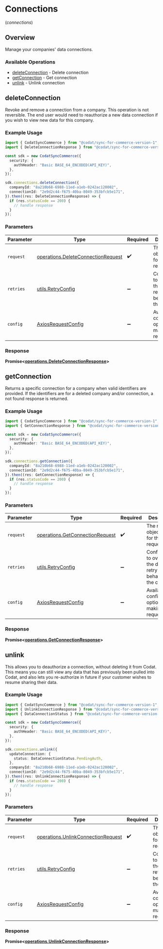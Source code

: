 # Connections
(*connections*)

## Overview

Manage your companies' data connections.

### Available Operations

* [deleteConnection](#deleteconnection) - Delete connection
* [getConnection](#getconnection) - Get connection
* [unlink](#unlink) - Unlink connection

## deleteConnection

﻿Revoke and remove a connection from a company.
This operation is not reversible. The end user would need to reauthorize a new data connection if you wish to view new data for this company.

### Example Usage

```typescript
import { CodatSyncCommerce } from "@codat/sync-for-commerce-version-1";
import { DeleteConnectionResponse } from "@codat/sync-for-commerce-version-1/dist/sdk/models/operations";

const sdk = new CodatSyncCommerce({
  security: {
    authHeader: "Basic BASE_64_ENCODED(API_KEY)",
  },
});

sdk.connections.deleteConnection({
  companyId: "8a210b68-6988-11ed-a1eb-0242ac120002",
  connectionId: "2e9d2c44-f675-40ba-8049-353bfcb5e171",
}).then((res: DeleteConnectionResponse) => {
  if (res.statusCode == 200) {
    // handle response
  }
});
```

### Parameters

| Parameter                                                                                | Type                                                                                     | Required                                                                                 | Description                                                                              |
| ---------------------------------------------------------------------------------------- | ---------------------------------------------------------------------------------------- | ---------------------------------------------------------------------------------------- | ---------------------------------------------------------------------------------------- |
| `request`                                                                                | [operations.DeleteConnectionRequest](../../models/operations/deleteconnectionrequest.md) | :heavy_check_mark:                                                                       | The request object to use for the request.                                               |
| `retries`                                                                                | [utils.RetryConfig](../../models/utils/retryconfig.md)                                   | :heavy_minus_sign:                                                                       | Configuration to override the default retry behavior of the client.                      |
| `config`                                                                                 | [AxiosRequestConfig](https://axios-http.com/docs/req_config)                             | :heavy_minus_sign:                                                                       | Available config options for making requests.                                            |


### Response

**Promise<[operations.DeleteConnectionResponse](../../models/operations/deleteconnectionresponse.md)>**


## getConnection

﻿Returns a specific connection for a company when valid identifiers are provided. If the identifiers are for a deleted company and/or connection, a not found response is returned.

### Example Usage

```typescript
import { CodatSyncCommerce } from "@codat/sync-for-commerce-version-1";
import { GetConnectionResponse } from "@codat/sync-for-commerce-version-1/dist/sdk/models/operations";

const sdk = new CodatSyncCommerce({
  security: {
    authHeader: "Basic BASE_64_ENCODED(API_KEY)",
  },
});

sdk.connections.getConnection({
  companyId: "8a210b68-6988-11ed-a1eb-0242ac120002",
  connectionId: "2e9d2c44-f675-40ba-8049-353bfcb5e171",
}).then((res: GetConnectionResponse) => {
  if (res.statusCode == 200) {
    // handle response
  }
});
```

### Parameters

| Parameter                                                                          | Type                                                                               | Required                                                                           | Description                                                                        |
| ---------------------------------------------------------------------------------- | ---------------------------------------------------------------------------------- | ---------------------------------------------------------------------------------- | ---------------------------------------------------------------------------------- |
| `request`                                                                          | [operations.GetConnectionRequest](../../models/operations/getconnectionrequest.md) | :heavy_check_mark:                                                                 | The request object to use for the request.                                         |
| `retries`                                                                          | [utils.RetryConfig](../../models/utils/retryconfig.md)                             | :heavy_minus_sign:                                                                 | Configuration to override the default retry behavior of the client.                |
| `config`                                                                           | [AxiosRequestConfig](https://axios-http.com/docs/req_config)                       | :heavy_minus_sign:                                                                 | Available config options for making requests.                                      |


### Response

**Promise<[operations.GetConnectionResponse](../../models/operations/getconnectionresponse.md)>**


## unlink

﻿This allows you to deauthorize a connection, without deleting it from Codat. This means you can still view any data that has previously been pulled into Codat, and also lets you re-authorize in future if your customer wishes to resume sharing their data.

### Example Usage

```typescript
import { CodatSyncCommerce } from "@codat/sync-for-commerce-version-1";
import { UnlinkConnectionResponse } from "@codat/sync-for-commerce-version-1/dist/sdk/models/operations";
import { DataConnectionStatus } from "@codat/sync-for-commerce-version-1/dist/sdk/models/shared";

const sdk = new CodatSyncCommerce({
  security: {
    authHeader: "Basic BASE_64_ENCODED(API_KEY)",
  },
});

sdk.connections.unlink({
  updateConnection: {
    status: DataConnectionStatus.PendingAuth,
  },
  companyId: "8a210b68-6988-11ed-a1eb-0242ac120002",
  connectionId: "2e9d2c44-f675-40ba-8049-353bfcb5e171",
}).then((res: UnlinkConnectionResponse) => {
  if (res.statusCode == 200) {
    // handle response
  }
});
```

### Parameters

| Parameter                                                                                | Type                                                                                     | Required                                                                                 | Description                                                                              |
| ---------------------------------------------------------------------------------------- | ---------------------------------------------------------------------------------------- | ---------------------------------------------------------------------------------------- | ---------------------------------------------------------------------------------------- |
| `request`                                                                                | [operations.UnlinkConnectionRequest](../../models/operations/unlinkconnectionrequest.md) | :heavy_check_mark:                                                                       | The request object to use for the request.                                               |
| `retries`                                                                                | [utils.RetryConfig](../../models/utils/retryconfig.md)                                   | :heavy_minus_sign:                                                                       | Configuration to override the default retry behavior of the client.                      |
| `config`                                                                                 | [AxiosRequestConfig](https://axios-http.com/docs/req_config)                             | :heavy_minus_sign:                                                                       | Available config options for making requests.                                            |


### Response

**Promise<[operations.UnlinkConnectionResponse](../../models/operations/unlinkconnectionresponse.md)>**

